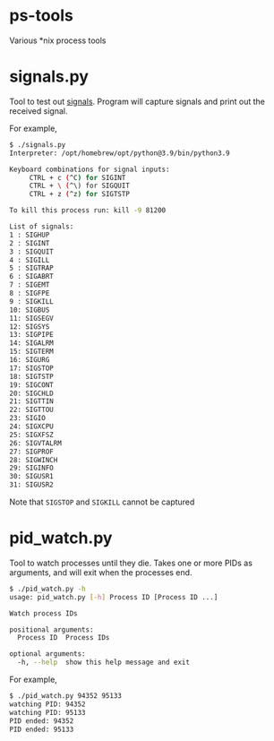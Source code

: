 # 	ps-tools

Various \*nix process tools

# signals.py

Tool to test out [signals](https://en.wikipedia.org/wiki/Signal_(IPC)). Program will capture signals and print out the received signal.

For example, 

```bash
$ ./signals.py
Interpreter: /opt/homebrew/opt/python@3.9/bin/python3.9

Keyboard combinations for signal inputs:
     CTRL + c (^C) for SIGINT
     CTRL + \ (^\) for SIGQUIT
     CTRL + z (^z) for SIGTSTP

To kill this process run: kill -9 81200

List of signals:
1 : SIGHUP
2 : SIGINT
3 : SIGQUIT
4 : SIGILL
5 : SIGTRAP
6 : SIGABRT
7 : SIGEMT
8 : SIGFPE
9 : SIGKILL
10: SIGBUS
11: SIGSEGV
12: SIGSYS
13: SIGPIPE
14: SIGALRM
15: SIGTERM
16: SIGURG
17: SIGSTOP
18: SIGTSTP
19: SIGCONT
20: SIGCHLD
21: SIGTTIN
22: SIGTTOU
23: SIGIO
24: SIGXCPU
25: SIGXFSZ
26: SIGVTALRM
27: SIGPROF
28: SIGWINCH
29: SIGINFO
30: SIGUSR1
31: SIGUSR2
```


Note that `SIGSTOP` and `SIGKILL` cannot be captured


# pid_watch.py

Tool to watch processes until they die. Takes one or more PIDs as arguments, and will exit when the processes end. 

```bash
$ ./pid_watch.py -h
usage: pid_watch.py [-h] Process ID [Process ID ...]

Watch process IDs

positional arguments:
  Process ID  Process IDs

optional arguments:
  -h, --help  show this help message and exit
```

For example, 

```bash
$ ./pid_watch.py 94352 95133
watching PID: 94352
watching PID: 95133
PID ended: 94352
PID ended: 95133
```